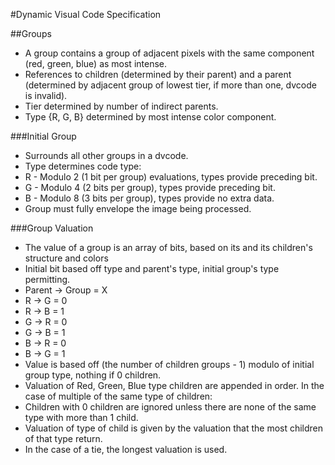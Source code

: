 #Dynamic Visual Code Specification

##Groups
- A group contains a group of adjacent pixels with the same component (red, green, blue) as most intense.
- References to children (determined by their parent) and a parent (determined by adjacent group of lowest tier, if more than one, dvcode is invalid).
- Tier determined by number of indirect parents.
- Type {R, G, B} determined by most intense color component.

###Initial Group
- Surrounds all other groups in a dvcode.
- Type determines code type:
 - R - Modulo 2 (1 bit per group) evaluations, types provide preceding bit.
 - G - Modulo 4 (2 bits per group), types provide preceding bit.
 - B - Modulo 8 (3 bits per group), types provide no extra data.
- Group must fully envelope the image being processed.

###Group Valuation
- The value of a group is an array of bits, based on its and its children's structure and colors
- Initial bit based off type and parent's type, initial group's type permitting.
 - Parent -> Group = X
 - R -> G = 0
 - R -> B = 1
 - G -> R = 0
 - G -> B = 1
 - B -> R = 0
 - B -> G = 1
- Value is based off (the number of children groups - 1) modulo of initial group type, nothing if 0 children.
- Valuation of Red, Green, Blue type children are appended in order. In the case of multiple of the same type of children:
 - Children with 0 children are ignored unless there are none of the same type with more than 1 child.
 - Valuation of type of child is given by the valuation that the most children of that type return.
 - In the case of a tie, the longest valuation is used.
